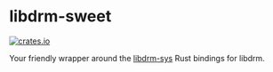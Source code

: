# libdrm-sweet

[![crates.io](https://img.shields.io/crates/v/libdrm-sweet.svg)](https://crates.io/crates/libdrm-sweet)

Your friendly wrapper around the [libdrm-sys](https://crates.io/crates/libdrm-sys) Rust bindings for libdrm.
